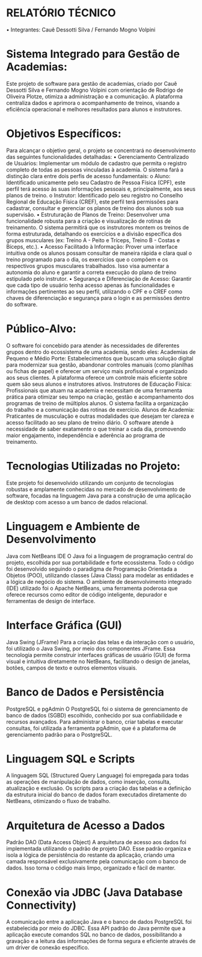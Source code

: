 # RELATÓRIO TÉCNICO 
• Integrantes: 
Cauê Dessotti Silva /
Fernando Mogno Volpini 

# Sistema Integrado para Gestão de Academias:
Este projeto de software para gestão de academias, criado por Cauê Dessotti Silva e Fernando Mogno Volpini com orientação de Rodrigo de Oliveira Plotze, otimiza a administração e a comunicação. A plataforma centraliza dados e aprimora o acompanhamento de treinos, visando a eficiência operacional e melhores resultados para alunos e instrutores.

# Objetivos Específicos:
Para alcançar o objetivo geral, o projeto se concentrará no desenvolvimento das seguintes funcionalidades detalhadas:
•	Gerenciamento Centralizado de Usuários: Implementar um módulo de cadastro que permita o registro completo de todas as pessoas vinculadas à academia. O sistema fará a distinção clara entre dois perfis de acesso fundamentais:
o	Aluno: Identificado unicamente pelo seu Cadastro de Pessoa Física (CPF), este perfil terá acesso às suas informações pessoais e, principalmente, aos seus planos de treino.
o	Instrutor: Identificado pelo seu registro no Conselho Regional de Educação Física (CREF), este perfil terá permissões para cadastrar, consultar e gerenciar os planos de treino dos alunos sob sua supervisão.
•	Estruturação de Planos de Treino: Desenvolver uma funcionalidade robusta para a criação e visualização de rotinas de treinamento. O sistema permitirá que os instrutores montem os treinos de forma estruturada, detalhando os exercícios e a divisão específica dos grupos musculares (ex: Treino A - Peito e Tríceps, Treino B - Costas e Bíceps, etc.).
•	Acesso Facilitado à Informação: Prover uma interface intuitiva onde os alunos possam consultar de maneira rápida e clara qual o treino programado para o dia, os exercícios que o compõem e os respectivos grupos musculares trabalhados. Isso visa aumentar a autonomia do aluno e garantir a correta execução do plano de treino estipulado pelo instrutor.
•	Segurança e Diferenciação de Acesso: Garantir que cada tipo de usuário tenha acesso apenas às funcionalidades e informações pertinentes ao seu perfil, utilizando o CPF e o CREF como chaves de diferenciação e segurança para o login e as permissões dentro do software.

# Público-Alvo:
O software foi concebido para atender às necessidades de diferentes grupos dentro do ecossistema de uma academia, sendo eles:
Academias de Pequeno e Médio Porte: Estabelecimentos que buscam uma solução digital para modernizar sua gestão, abandonar controles manuais (como planilhas ou fichas de papel) e oferecer um serviço mais profissional e organizado aos seus clientes. A plataforma oferece um controle mais eficiente sobre quem são seus alunos e instrutores ativos.
Instrutores de Educação Física: Profissionais que atuam na academia e necessitam de uma ferramenta prática para otimizar seu tempo na criação, gestão e acompanhamento dos programas de treino de múltiplos alunos. O sistema facilita a organização do trabalho e a comunicação das rotinas de exercício.
Alunos de Academia: Praticantes de musculação e outras modalidades que desejam ter clareza e acesso facilitado ao seu plano de treino diário. O software atende à necessidade de saber exatamente o que treinar a cada dia, promovendo maior engajamento, independência e aderência ao programa de treinamento.

# Tecnologias Utilizadas no Projeto:
Este projeto foi desenvolvido utilizando um conjunto de tecnologias robustas e amplamente conhecidas no mercado de desenvolvimento de software, focadas na linguagem Java para a construção de uma aplicação de desktop com acesso a um banco de dados relacional.

# Linguagem e Ambiente de Desenvolvimento
Java com NetBeans IDE
O Java foi a linguagem de programação central do projeto, escolhida por sua portabilidade e forte ecossistema. Todo o código foi desenvolvido seguindo o paradigma de Programação Orientada a Objetos (POO), utilizando classes (Java Class) para modelar as entidades e a lógica de negócio do sistema. O ambiente de desenvolvimento integrado (IDE) utilizado foi o Apache NetBeans, uma ferramenta poderosa que oferece recursos como editor de código inteligente, depurador e ferramentas de design de interface.

# Interface Gráfica (GUI) 
Java Swing (JFrame)
Para a criação das telas e da interação com o usuário, foi utilizado o Java Swing, por meio dos componentes JFrame. Essa tecnologia permite construir interfaces gráficas de usuário (GUI) de forma visual e intuitiva diretamente no NetBeans, facilitando o design de janelas, botões, campos de texto e outros elementos visuais.

# Banco de Dados e Persistência
PostgreSQL e pgAdmin
O PostgreSQL foi o sistema de gerenciamento de banco de dados (SGBD) escolhido, conhecido por sua confiabilidade e recursos avançados. Para administrar o banco, criar tabelas e executar consultas, foi utilizada a ferramenta pgAdmin, que é a plataforma de gerenciamento padrão para o PostgreSQL.

# Linguagem SQL e Scripts
A linguagem SQL (Structured Query Language) foi empregada para todas as operações de manipulação de dados, como inserção, consulta, atualização e exclusão. Os scripts para a criação das tabelas e a definição da estrutura inicial do banco de dados foram executados diretamente do NetBeans, otimizando o fluxo de trabalho.

# Arquitetura de Acesso a Dados
Padrão DAO (Data Access Object)
A arquitetura de acesso aos dados foi implementada utilizando o padrão de projeto DAO. Esse padrão organiza e isola a lógica de persistência do restante da aplicação, criando uma camada responsável exclusivamente pela comunicação com o banco de dados. Isso torna o código mais limpo, organizado e fácil de manter.

# Conexão via JDBC (Java Database Connectivity)
A comunicação entre a aplicação Java e o banco de dados PostgreSQL foi estabelecida por meio do JDBC. Essa API padrão do Java permite que a aplicação execute comandos SQL no banco de dados, possibilitando a gravação e a leitura das informações de forma segura e eficiente através de um driver de conexão específico.
